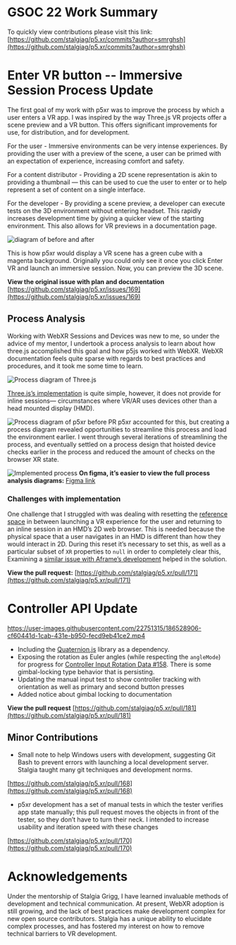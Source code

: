 # GSOC 22 Work Summary
To quickly view contributions please visit this link:
[https://github.com/stalgiag/p5.xr/commits?author=smrghsh](https://github.com/stalgiag/p5.xr/commits?author=smrghsh)


# Enter VR button -- Immersive Session Process Update
The first goal of my work with p5xr was to improve the process by which a user enters a VR app. I was inspired by the way Three.js VR projects offer a scene preview and a VR button. This offers significant improvements for use, for distribution, and for development.

For the user - Immersive environments can be very intense experiences. By providing the user with a preview of the scene, a user can be primed with an expectation of experience, increasing comfort and safety.

For a content distributor - Providing a 2D scene representation is akin to providing a thumbnail — this can be used to cue the user to enter or to help represent a set of content on a single interface.

For the developer - By providing a scene preview, a developer can execute tests on the 3D environment without entering headset. This rapidly increases development time by giving a quicker view of the starting environment. This also allows for VR previews in a documentation page.

![diagram of before and after](https://user-images.githubusercontent.com/22751315/179292673-63ed9c21-05af-448d-8a64-17f46f698206.png)

This is how p5xr would display a VR scene has a green cube with a magenta background. Originally you could only see it once you click Enter VR and launch an immersive session. Now, you can preview the 3D scene.

**View the original issue with plan and documentation**
[https://github.com/stalgiag/p5.xr/issues/169](https://github.com/stalgiag/p5.xr/issues/169)

## Process Analysis
Working with WebXR Sessions and Devices was new to me, so under the advice of my mentor, I undertook a process analysis to learn about how three.js accomplished this goal and how p5js worked with WebXR. WebXR documentation feels quite sparse with regards to best practices and procedures, and it took me some time to learn.

![Process diagram of Three.js](https://user-images.githubusercontent.com/22751315/179166072-0982e2b6-8fb3-4305-9727-c48f39cd6ad9.png)

[Three.js’s implementation](https://github.com/mrdoob/three.js/blob/master/examples/jsm/webxr/VRButton.js) is quite simple, however, it does not provide for inline sessions— circumstances where VR/AR uses devices other than a head mounted display (HMD).

![Process diagram of p5xr before PR](https://user-images.githubusercontent.com/22751315/179165850-8cf8d7b9-fcfc-433f-be3c-2b2d1afb517e.png)
p5xr accounted for this, but creating a process diagram revealed opportunities to streamline this process and load the environment earlier. I went through several iterations of streamlining the process, and eventually settled on a process design that hoisted device checks earlier in the process and reduced the amount of checks on the browser XR state.

![Implemented process](https://user-images.githubusercontent.com/22751315/189506616-2aadef57-ade0-4e12-b34c-5aace04710e0.png)
**On figma, it’s easier to view the full process analysis diagrams:**
[Figma link](https://www.figma.com/file/MO8ffPGo90uwwua4qqyT4W/three.js-vs-p5xr-vs-new-p5xr-XR-launcher?node-id=0%3A1)

### Challenges with implementation
One challenge that I struggled with was dealing with resetting the [reference space](https://immersive-web.github.io/webxr/spatial-tracking-explainer.html) in between launching a VR experience for the user and returning to an inline session in an HMD’s 2D web browser. This is needed because the physical space that a user navigates in an HMD is different than how they would interact in 2D. During this reset it’s necessary to set this, as well as a particular subset of  `XR` properties to `null` in order to completely clear this, Examining a [similar issue with Aframe’s development](https://github.com/aframevr/aframe/issues/4406) helped in the solution. 

**View the pull request:**
[https://github.com/stalgiag/p5.xr/pull/171](https://github.com/stalgiag/p5.xr/pull/171)

# Controller API Update
https://user-images.githubusercontent.com/22751315/186528906-cf60441d-1cab-431e-b950-fecd9eb41ce2.mp4

- Including the [Quaternion.js](https://github.com/infusion/Quaternion.js/) library as a dependency.
- Exposing the rotation as Euler angles (while respecting the `angleMode`) for progress for [Controller Input Rotation Data #158](https://github.com/stalgiag/p5.xr/issues/158). There is some gimbal-locking type behavior that is persisting.
- Updating the manual input test to show controller tracking with orientation as well as primary and second button presses
- Added notice about gimbal locking to documentation

**View the pull request**
[https://github.com/stalgiag/p5.xr/pull/181](https://github.com/stalgiag/p5.xr/pull/181)


## Minor Contributions
- Small note to help Windows users with development, suggesting Git Bash to prevent errors with launching a local development server. Stalgia taught many git techniques and development norms.

[https://github.com/stalgiag/p5.xr/pull/168](https://github.com/stalgiag/p5.xr/pull/168)

- p5xr development has a set of manual tests in which the tester verifies app state manually; this pull request moves the objects in front of the tester, so they don’t have to turn their neck. I intended to increase usability and iteration speed with these changes

[https://github.com/stalgiag/p5.xr/pull/170](https://github.com/stalgiag/p5.xr/pull/170)


# Acknowledgements
Under the mentorship of Stalgia Grigg, I have learned invaluable methods of development and technical communication. At present, WebXR adoption is still growing, and the lack of best practices make development complex for new open source contributors. Stalgia has a unique ability to elucidate complex processes, and has fostered my interest on how to remove technical barriers to VR development.
